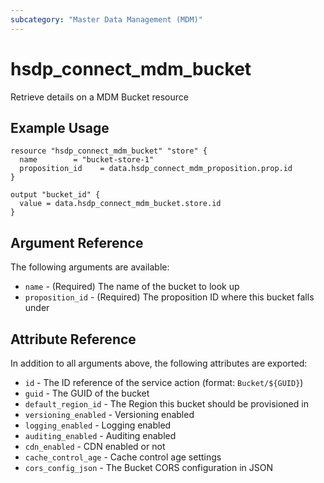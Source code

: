 ```yaml
---
subcategory: "Master Data Management (MDM)"
---
```


# hsdp_connect_mdm_bucket

Retrieve details on a MDM Bucket resource

## Example Usage

```hcl
resource "hsdp_connect_mdm_bucket" "store" {
  name        = "bucket-store-1"
  proposition_id    = data.hsdp_connect_mdm_proposition.prop.id
}

output "bucket_id" {
  value = data.hsdp_connect_mdm_bucket.store.id
}
```

## Argument Reference

The following arguments are available:

* `name` - (Required) The name of the bucket to look up
* `proposition_id` - (Required) The proposition ID where this bucket falls under

## Attribute Reference

In addition to all arguments above, the following attributes are exported:

* `id` - The ID reference of the service action (format: `Bucket/${GUID}`)
* `guid` - The GUID of the bucket
* `default_region_id` - The Region this bucket should be provisioned in
* `versioning_enabled` - Versioning enabled
* `logging_enabled` - Logging enabled
* `auditing_enabled` - Auditing enabled
* `cdn_enabled` - CDN enabled or not
* `cache_control_age` - Cache control age settings
* `cors_config_json` - The Bucket CORS configuration in JSON
